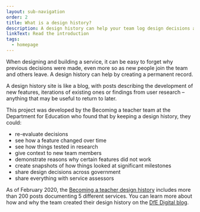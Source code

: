 ```yaml
---
layout: sub-navigation
order: 2
title: What is a design history?
description: A design history can help your team log design decisions and create a permanent record of how your service has developed over time.
linkText: Read the introduction
tags:
  - homepage
---
```


When designing and building a service, it can be easy to forget why previous decisions were made, even more so as new people join the team and others leave. A design history can help by creating a permanent record.

A design history site is like a blog, with posts describing the development of new features, iterations of existing ones or findings from user research – anything that may be useful to return to later.

This project was developed by the Becoming a teacher team at the Department for Education who found that by keeping a design history, they could:

- re-evaluate decisions
- see how a feature changed over time
- see how things tested in research
- give context to new team members
- demonstrate reasons why certain features did not work
- create snapshots of how things looked at significant milestones
- share design decisions across government
- share everything with service assessors

As of February 2020, the [Becoming a teacher design history](https://bat-design-history.netlify.app) includes more than 200 posts documenting 5 different services. You can learn more about how and why the team created their design history on the [DfE Digital blog](https://dfedigital.blog.gov.uk/2020/09/01/design-history/).
